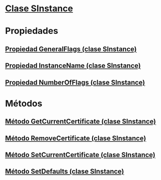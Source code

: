 # [Clase SInstance](sinstance-class.md)
# Propiedades
## [Propiedad GeneralFlags (clase SInstance)](generalflags-property-sinstance-class.md)
## [Propiedad InstanceName (clase SInstance)](instancename-property-sinstance-class.md)
## [Propiedad NumberOfFlags (clase SInstance)](numberofflags-property-sinstance-class.md)
# Métodos
## [Método GetCurrentCertificate (clase SInstance)](getcurrentcertificate-method-sinstance-class.md)
## [Método RemoveCertificate (clase SInstance)](removecertificate-method-sinstance-class.md)
## [Método SetCurrentCertificate (clase SInstance)](setcurrentcertificate-method-sinstance-class.md)
## [Método SetDefaults (clase SInstance)](setdefaults-method-sinstance-class.md)
